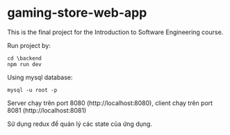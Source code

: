 # gaming-store-web-app
This is the final project for the Introduction to Software Engineering course.

Run project by: 
```
cd \backend
npm run dev
```

Using mysql database:
```
mysql -u root -p
```

Server chạy trên port 8080 (http://localhost:8080), client chạy trên port 8081 (http://localhost:8081)

Sử dụng redux để quản lý các state của ứng dụng.
